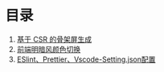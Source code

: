 # 目录

1. [基于 CSR 的骨架屏生成](https://github.com/YoRenChen/Blog/blob/main/src/%E5%9F%BA%E4%BA%8E%20CSR%20%E7%9A%84%E9%AA%A8%E6%9E%B6%E5%B1%8F%E7%94%9F%E6%88%90.md)
2. [前端明暗风颜色切换](https://github.com/YoRenChen/Blog/blob/main/src/%E5%89%8D%E7%AB%AF%E6%98%8E%E6%9A%97%E9%A3%8E%E9%A2%9C%E8%89%B2%E5%88%87%E6%8D%A2.md)
3. [ESlint、Prettier、Vscode-Setting.json配置](https://github.com/YoRenChen/Blog/blob/main/src/ESlint%E3%80%81Prettier%E3%80%81Vscode-Setting.json%E9%85%8D%E7%BD%AE.md)
